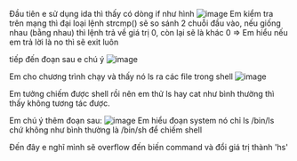 Đầu tiên e sử dụng ida thì thấy có dòng if như hình
![image](https://user-images.githubusercontent.com/111769169/217061789-be75c449-b683-4163-832f-76cd1bb22527.png)
Em kiểm tra trên mạng thì đại loại lệnh strcmp() sẽ so sánh 2 chuỗi đầu vào, nếu giống nhau (bằng nhau) thì lệnh trả về giá trị 0, còn lại sẽ là khác 0
=> Em hiểu nếu em trả lời là no thì sẽ exit luôn

tiếp đến đoạn sau e chú ý
![image](https://user-images.githubusercontent.com/111769169/217062520-7cd23e51-0c1f-49d2-94e2-9c91f34447d5.png)

Em cho chương trình chạy và thấy nó ls ra các file trong shell
![image](https://user-images.githubusercontent.com/111769169/217062915-9da19056-95f0-4e04-bfe4-f8af3918b346.png)

Em tưởng chiếm được shell rồi nên em thử ls hay cat như bình thường thì thấy không tương tác được.

Em chú ý thêm đoạn sau:
![image](https://user-images.githubusercontent.com/111769169/217063283-8ad0ba43-a285-49bb-b45b-f6ad3819f34d.png)
Em hiểu đoạn system nó chỉ ls /bin/ls chứ không như bình thường là /bin/sh để chiếm shell

Đến đây e nghĩ mình sẽ overflow đến biến command và đổi giá trị thành 'hs'
